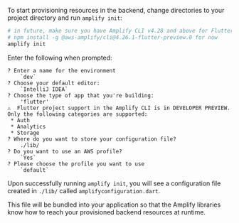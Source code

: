 To start provisioning resources in the backend, change directories to your project directory and run `amplify init`:

```bash
# in future, make sure you have Amplify CLI v4.28 and above for Flutter support
# npm install -g @aws-amplify/cli@4.26.1-flutter-preview.0 for now
amplify init
```

Enter the following when prompted:

```console
? Enter a name for the environment
    `dev`
? Choose your default editor:
    `IntelliJ IDEA`
? Choose the type of app that you're building: 
    'flutter'
⚠️  Flutter project support in the Amplify CLI is in DEVELOPER PREVIEW.
Only the following categories are supported:
 * Auth
 * Analytics
 * Storage
? Where do you want to store your configuration file? 
    ./lib/
? Do you want to use an AWS profile?
    `Yes`
? Please choose the profile you want to use
    `default`
```

Upon successfully running `amplify init`, you will see a configuration file created in `./lib/` called `amplifyconfiguration.dart`.

This file will be bundled into your application so that the Amplify libraries know how to reach your provisioned backend resources at runtime.
